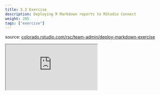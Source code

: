 ```yaml
---
title: 5.2 Exercise
description: Deploying R Markdown reports to RStudio Connect
weight: 205
tags: ["exercise"]
---
```


source: <a href="https://colorado.rstudio.com/rsc/team-admin/deploy-markdown-exercise" target="_blank">colorado.rstudio.com/rsc/team-admin/deploy-markdown-exercise</a>

<script src="/js/iframeResizer.min.js" type="text/javascript"></script>

<div class="responsive-container-learnr">

  <div class="animated-r-wrapper">
    <div class="animated-r-vertical">
      <div class="animated-r-circle"></div>
    </div>
    <div class="animated-r-diagonal"></div>
  </div>

  <iframe id="learnr_iframe"
    src="https://colorado.rstudio.com/rsc/team-admin/deploy-markdown-exercise" 
    gesture="media"  allowfullscreen
    scrolling="yes">
  </iframe>
</div>

<script>
  iFrameResize({ checkOrigin: 'https://colorado.rstudio.com/rsc/' , log: false }, '#learnr_iframe')
</script>


